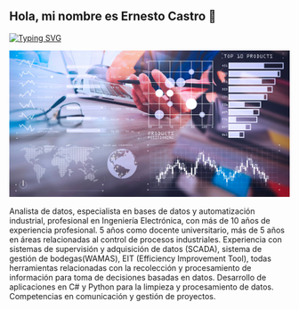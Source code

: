 ## Hola, mi nombre es Ernesto Castro 👋

[![Typing SVG](https://readme-typing-svg.demolab.com/?lines=Analista+de+datos;Automatizacion+Industrial;Ingeniero+Electronico)](https://git.io/typing-svg)

<img src="https://github.com/ercastrob76/ercastrob76/blob/main/como-hacer-un-analisis-de-datos.jpg?raw=true">

Analista de datos, especialista en bases de datos y automatización industrial, profesional en
Ingeniería Electrónica, con más de 10 años de experiencia profesional. 5 años como docente
universitario, más de 5 años en áreas relacionadas al control de procesos industriales.
Experiencia con sistemas de supervisión y adquisición de datos (SCADA), sistema de gestión
de bodegas(WAMAS), EIT (Efficiency Improvement Tool), todas herramientas relacionadas con
la recolección y procesamiento de información para toma de decisiones basadas en datos.
Desarrollo de aplicaciones en C# y Python para la limpieza y procesamiento de datos.
Competencias en comunicación y gestión de proyectos.
<!--
**ercastrob76/ercastrob76** is a ✨ _special_ ✨ repository because its `README.md` (this file) appears on your GitHub profile.

Here are some ideas to get you started:

🔭 Analista de datos
- 🌱 I’m currently learning ...
- 👯 I’m looking to collaborate on ...
- 🤔 I’m looking for help with ...
- 💬 Ask me about ...
- 📫 How to reach me: ...
- 😄 Pronouns: ...
- ⚡ Fun fact: ...
-->
